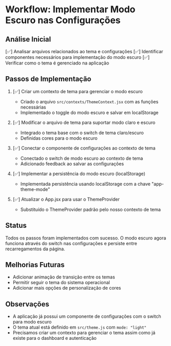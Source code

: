 # Workflow: Implementar Modo Escuro nas Configurações

## Análise Inicial

[✅] Analisar arquivos relacionados ao tema e configurações
[✅] Identificar componentes necessários para implementação do modo escuro
[✅] Verificar como o tema é gerenciado na aplicação

## Passos de Implementação

1. [✅] Criar um contexto de tema para gerenciar o modo escuro
   - Criado o arquivo `src/contexts/ThemeContext.jsx` com as funções necessárias
   - Implementado o toggle do modo escuro e salvar em localStorage

2. [✅] Modificar o arquivo de tema para suportar modo claro e escuro
   - Integrado o tema base com o switch de tema claro/escuro
   - Definidas cores para o modo escuro

3. [✅] Conectar o componente de configurações ao contexto de tema
   - Conectado o switch de modo escuro ao contexto de tema
   - Adicionado feedback ao salvar as configurações

4. [✅] Implementar a persistência do modo escuro (localStorage)
   - Implementada persistência usando localStorage com a chave "app-theme-mode"

5. [✅] Atualizar o App.jsx para usar o ThemeProvider
   - Substituído o ThemeProvider padrão pelo nosso contexto de tema

## Status

Todos os passos foram implementados com sucesso. O modo escuro agora funciona através do switch nas configurações e persiste entre recarregamentos da página.

## Melhorias Futuras

- Adicionar animação de transição entre os temas
- Permitir seguir o tema do sistema operacional
- Adicionar mais opções de personalização de cores

## Observações

- A aplicação já possui um componente de configurações com o switch para modo escuro
- O tema atual está definido em `src/theme.js` com `mode: "light"`
- Precisamos criar um contexto para gerenciar o tema assim como já existe para o dashboard e autenticação 
